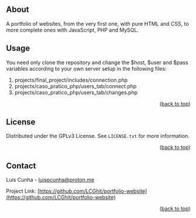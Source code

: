 <!-- ABOUT -->
## About

A portfolio of websites, from the very first one, with pure HTML and CSS, to more complete ones with JavaScript, PHP and MySQL.


<!-- USAGE EXAMPLES -->
## Usage

You need only clone the repository and change the $host, $user and $pass variables according to your own server setup in the following files:
1) projects/final_project/includes/connection.php
2) projects/caso_pratico_php/users_tab/connect.php
3) projects/caso_pratico_php/users_tab/changes.php

<p align="right">(<a href="#readme-top">back to top</a>)</p>


<!-- LICENSE -->
## License

Distributed under the GPLv3 License. See `LICENSE.txt` for more information.

<p align="right">(<a href="#readme-top">back to top</a>)</p>



<!-- CONTACT -->
## Contact

Luís Cunha - luispcunha@proton.me

Project Link: [https://github.com/LCGhit/portfolio-website](https://github.com/LCGhit/portfolio-website)

<p align="right">(<a href="#readme-top">back to top</a>)</p>
